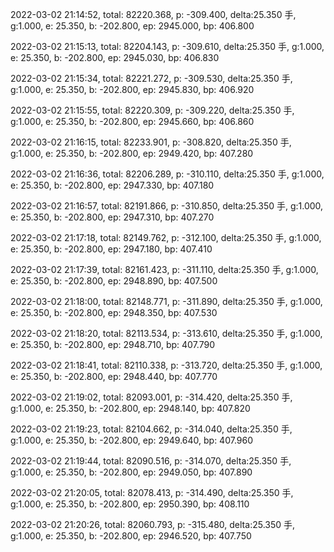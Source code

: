 2022-03-02 21:14:52, total: 82220.368, p: -309.400, delta:25.350 手, g:1.000, e: 25.350, b: -202.800, ep: 2945.000, bp: 406.800

2022-03-02 21:15:13, total: 82204.143, p: -309.610, delta:25.350 手, g:1.000, e: 25.350, b: -202.800, ep: 2945.030, bp: 406.830

2022-03-02 21:15:34, total: 82221.272, p: -309.530, delta:25.350 手, g:1.000, e: 25.350, b: -202.800, ep: 2945.830, bp: 406.920

2022-03-02 21:15:55, total: 82220.309, p: -309.220, delta:25.350 手, g:1.000, e: 25.350, b: -202.800, ep: 2945.660, bp: 406.860

2022-03-02 21:16:15, total: 82233.901, p: -308.820, delta:25.350 手, g:1.000, e: 25.350, b: -202.800, ep: 2949.420, bp: 407.280

2022-03-02 21:16:36, total: 82206.289, p: -310.110, delta:25.350 手, g:1.000, e: 25.350, b: -202.800, ep: 2947.330, bp: 407.180

2022-03-02 21:16:57, total: 82191.866, p: -310.850, delta:25.350 手, g:1.000, e: 25.350, b: -202.800, ep: 2947.310, bp: 407.270

2022-03-02 21:17:18, total: 82149.762, p: -312.100, delta:25.350 手, g:1.000, e: 25.350, b: -202.800, ep: 2947.180, bp: 407.410

2022-03-02 21:17:39, total: 82161.423, p: -311.110, delta:25.350 手, g:1.000, e: 25.350, b: -202.800, ep: 2948.890, bp: 407.500

2022-03-02 21:18:00, total: 82148.771, p: -311.890, delta:25.350 手, g:1.000, e: 25.350, b: -202.800, ep: 2948.350, bp: 407.530

2022-03-02 21:18:20, total: 82113.534, p: -313.610, delta:25.350 手, g:1.000, e: 25.350, b: -202.800, ep: 2948.710, bp: 407.790

2022-03-02 21:18:41, total: 82110.338, p: -313.720, delta:25.350 手, g:1.000, e: 25.350, b: -202.800, ep: 2948.440, bp: 407.770

2022-03-02 21:19:02, total: 82093.001, p: -314.420, delta:25.350 手, g:1.000, e: 25.350, b: -202.800, ep: 2948.140, bp: 407.820

2022-03-02 21:19:23, total: 82104.662, p: -314.040, delta:25.350 手, g:1.000, e: 25.350, b: -202.800, ep: 2949.640, bp: 407.960

2022-03-02 21:19:44, total: 82090.516, p: -314.070, delta:25.350 手, g:1.000, e: 25.350, b: -202.800, ep: 2949.050, bp: 407.890

2022-03-02 21:20:05, total: 82078.413, p: -314.490, delta:25.350 手, g:1.000, e: 25.350, b: -202.800, ep: 2950.390, bp: 408.110

2022-03-02 21:20:26, total: 82060.793, p: -315.480, delta:25.350 手, g:1.000, e: 25.350, b: -202.800, ep: 2946.520, bp: 407.750